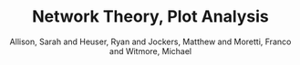 ---
type: 'article'
pubkey: 'LLP02'
author: 'Allison, Sarah and Heuser, Ryan and Jockers, Matthew and Moretti, Franco and Witmore, Michael'
title: 'Network Theory, Plot Analysis'
journal: 'Stanford Literary Lab'
volume: '2'
url:
year: 2018
project: 'network-theory-plot-analysis'
pamphlet:
  image: "/assets/images/p02.png"
  pdf: "https://litlab.stanford.edu/LiteraryLabPamphlet2.pdf"
  pubdate: 2011-05-01
  blurb: |
	In the last few years, literary studies have experienced what we could call the rise of quantitative evidence. This had happened before of course, without producing lasting effects, but this time it’s probably going to be different, because this time we have digital databases, and automated data retrieval. As Michel’s and Lieberman’s recent article on “Culturomics” made clear, the width of the corpus and the speed of the search have increased beyond all expectations: today, we can replicate in a few minutes investigations that took a giant like Leo Spitzer months and years of work. When it comes to phenomena of language and style, we can do things that previous generations could only dream of. When it comes to language and style. But if you work on novels or plays, style is only part of the picture. What about plot – how can that be quantified? This paper is the beginning of an answer, and the beginning of the beginning is network theory.

    
---
